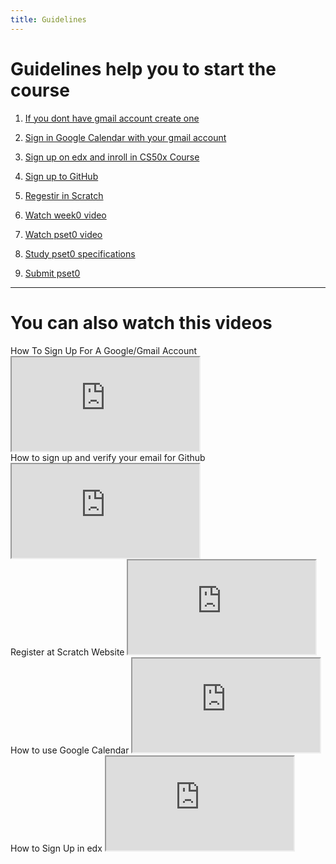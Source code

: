 ```yaml
---
title: Guidelines
---
```


# Guidelines help you to start the course 


1. [ If you dont have gmail account create one ](https://accounts.google.com/signup/v2?hl=en&flowName=GlifWebSignIn&flowEntry=SignUp)

2. [ Sign in Google Calendar with your gmail account ](https://www.google.com/calendar)

3. [ Sign up on edx and inroll in CS50x Course ](https://courses.edx.org/courses/course-v1:HarvardX+CS50+X/)

4. [ Sign up to GitHub ](https://github.com/join)

5. [ Regestir in Scratch ](https://scratch.mit.edu/join)

6. [ Watch week0 video ](https://foundation.codesudan.io/curriculum/0/)

7. [ Watch pset0 video ](https://youtu.be/E0CKzsv_IzI)

8. [ Study pset0 specifications ](https://foundation.codesudan.io/curriculum/0/pset0/)

9. [ Submit pset0 ](https://submit.cs50.io/upload/cs50/problems/2020/x/scratch)



---------------------------------



# You can also watch this videos 

<div class="box" >How To Sign Up For A Google/Gmail Account  <iframe src="https://www.youtube.com/embed/SR7rvc2RRFM"></iframe></div>
<div class="box" >How to sign up and verify your email for Github  <iframe src="https://www.youtube.com/embed/wg8ETxzMhKE"></iframe></div>
<div class="box" >Register at Scratch Website <iframe src="https://www.youtube.com/embed/PLU071G5GYI"></iframe></div>
<div class="box" >How to use Google Calendar  <iframe src="https://www.youtube.com/embed/1EjJ55BODn0"></iframe></div>
<div class="box" >How to Sign Up in edx  <iframe src="https://www.youtube.com/embed/2IPVZVc-Sts"></iframe></div>



 





